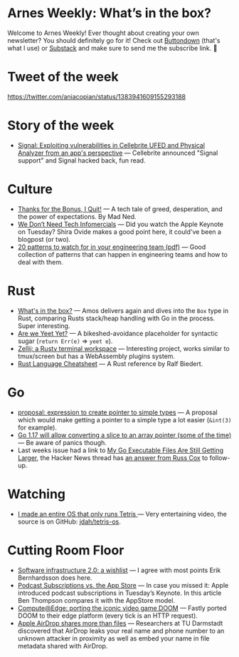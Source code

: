 # Arnes Weekly: What’s in the box?

Welcome to Arnes Weekly! Ever thought about creating your own newsletter? You should definitely go for it! Check out [Buttondown](https://buttondown.email) (that's what I use) or [Substack](https://substack.com) and make sure to send me the subscribe link. 🙌

# Tweet of the week
https://twitter.com/aniacopian/status/1383941609155293188

# Story of the week
* [Signal: Exploiting vulnerabilities in Cellebrite UFED and Physical Analyzer from an app's perspective](https://signal.org/blog/cellebrite-vulnerabilities/) — Cellebrite announced "Signal support" and Signal hacked back, fun read. 

# Culture
* [Thanks for the Bonus, I Quit!](https://madned.substack.com/p/thanks-for-the-bonus-i-quit) — A tech tale of greed, desperation, and the power of expectations. By Mad Ned.
* [We Don’t Need Tech Infomercials](https://www.nytimes.com/2021/04/14/technology/apple-tech-event.html) — Did you watch the Apple Keynote on Tuesday? Shira Ovide makes a good point here, it could've been a blogpost (or two).
* [20 patterns to watch for in your engineering team (pdf)](https://www.pluralsight.com/content/dam/pluralsight2/landing-pages/offers/flow/pdf/Pluralsight_20Patterns_ebook.pdf) — Good collection of patterns that can happen in engineering teams and how to deal with them.

# Rust
* [What's in the box?](https://fasterthanli.me/articles/whats-in-the-box) — Amos delivers again and dives into the `Box` type in Rust, comparing Rusts stack/heap handling with Go in the process. Super interesting.
* [Are we Yeet Yet?](https://areweyeetyet.rs) — A bikeshed-avoidance placeholder for syntactic sugar (`return Err(e)` ⇒ `yeet e`).
* [Zellij: a Rusty terminal workspace](https://zellij.dev/news/beta) — Interesting project, works similar to tmux/screen but has a WebAssembly plugins system.
* [Rust Language Cheatsheet](https://cheats.rs) — A Rust reference by Ralf Biedert.

# Go
* [proposal: expression to create pointer to simple types](https://github.com/golang/go/issues/45624) — A proposal which would make getting a pointer to a simple type a lot easier (`&int(3)` for example).
* [Go 1.17 will allow converting a slice to an array pointer (some of the time)](https://utcc.utoronto.ca/~cks/space/blog/programming/GoConvertSliceToArray) — Be aware of panics though.
* Last weeks issue had a link to [My Go Executable Files Are Still Getting Larger](https://www.cockroachlabs.com/blog/go-file-size-update/), the Hacker News thread has [an answer from Russ Cox](https://news.ycombinator.com/item?id=26834128) to follow-up.

# Watching
* [I made an entire OS that only runs Tetris
](https://youtu.be/FaILnmUYS_U) — Very entertaining video, the source is on GitHub: [jdah/tetris-os](https://github.com/jdah/tetris-os).

# Cutting Room Floor
* [Software infrastructure 2.0: a wishlist](https://erikbern.com/2021/04/19/software-infrastructure-2.0-a-wishlist.html) — I agree with most points Erik Bernhardsson does here.
* [Podcast Subscriptions vs. the App Store](https://stratechery.com/2021/podcast-subscriptions-vs-the-app-store/) — In case you missed it: Apple introduced podcast subscriptions in Tuesday’s Keynote. In this article Ben Thompson compares it with the AppStore model.
* [Compute@Edge: porting the iconic video game DOOM](https://www.fastly.com/blog/compute-edge-porting-the-iconic-video-game-doom) — Fastly ported DOOM to their edge platform (every tick is an HTTP request).
* [Apple AirDrop shares more than files](https://www.informatik.tu-darmstadt.de/fb20/ueber_uns_details_231616.en.jsp) — Researchers at TU Darmstadt discovered that AirDrop leaks your real name and phone number to an unknown attacker in proximity as well as embed your name in file metadata shared with AirDrop.
